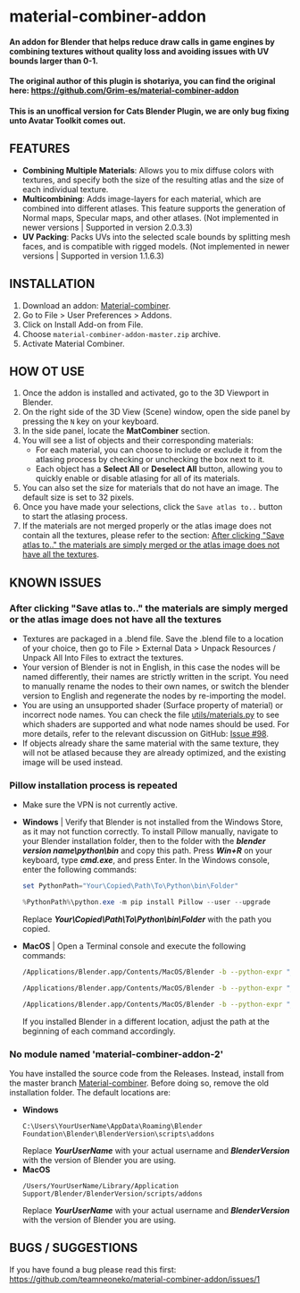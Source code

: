 material-combiner-addon
===========
#### An addon for Blender that helps reduce draw calls in game engines by combining textures without quality loss and avoiding issues with UV bounds larger than 0-1.

#### The original author of this plugin is shotariya, you can find the original here: https://github.com/Grim-es/material-combiner-addon
#### This is an unoffical version for Cats Blender Plugin, we are only bug fixing unto Avatar Toolkit comes out.


## FEATURES
* **Combining Multiple Materials**: Allows you to mix diffuse colors with textures, and specify both the size of the resulting atlas and the size of each individual texture.
* **Multicombining**: Adds image-layers for each material, which are combined into different atlases. This feature supports the generation of Normal maps, Specular maps, and other atlases. (Not implemented in newer versions | Supported in version 2.0.3.3)
* **UV Packing**: Packs UVs into the selected scale bounds by splitting mesh faces, and is compatible with rigged models. (Not implemented in newer versions | Supported in version 1.1.6.3)

## INSTALLATION
1. Download an addon: [Material-combiner](https://github.com/Grim-es/material-combiner-addon/archive/master.zip).
2. Go to File > User Preferences > Addons.
3. Click on Install Add-on from File.
4. Choose `material-combiner-addon-master.zip` archive.
5. Activate Material Combiner.

## HOW OT USE
1. Once the addon is installed and activated, go to the 3D Viewport in Blender.
2. On the right side of the 3D View (Scene) window, open the side panel by pressing the `N` key on your keyboard.
3. In the side panel, locate the **MatCombiner** section.
4. You will see a list of objects and their corresponding materials:
   - For each material, you can choose to include or exclude it from the atlasing process by checking or unchecking the box next to it.
   - Each object has a **Select All** or **Deselect All** button, allowing you to quickly enable or disable atlasing for all of its materials.
5. You can also set the size for materials that do not have an image. The default size is set to 32 pixels.
6. Once you have made your selections, click the `Save atlas to..` button to start the atlasing process.
7. If the materials are not merged properly or the atlas image does not contain all the textures, please refer to the section:
   [After clicking "Save atlas to.." the materials are simply merged or the atlas image does not have all the textures](https://github.com/Grim-es/material-combiner-addon/tree/master?tab=readme-ov-file#after-clicking-save-atlas-to-the-materials-are-simply-merged-or-the-atlas-image-does-not-have-all-the-textures).

## KNOWN ISSUES

### After clicking "Save atlas to.." the materials are simply merged or the atlas image does not have all the textures
- Textures are packaged in a .blend file. Save the .blend file to a location of your choice, then go to File > External Data > Unpack Resources / Unpack All Into Files to extract the textures.
- Your version of Blender is not in English, in this case the nodes will be named differently, their names are strictly written in the script. You need to manually rename the nodes to their own names, or switch the blender version to English and regenerate the nodes by re-importing the model.
- You are using an unsupported shader (Surface property of material) or incorrect node names. You can check the file [utils/materials.py](https://github.com/Grim-es/material-combiner-addon/blob/781d70fbbc2ddfa6813c61255c0cb6c501307a3e/utils/materials.py#L19-L40) to see which shaders are supported and what node names should be used. For more details, refer to the relevant discussion on GitHub: [Issue #98](https://github.com/Grim-es/material-combiner-addon/issues/98).
- If objects already share the same material with the same texture, they will not be atlased because they are already optimized, and the existing image will be used instead.

### Pillow installation process is repeated
- Make sure the VPN is not currently active.

- **Windows** | Verify that Blender is not installed from the Windows Store, as it may not function correctly. To install Pillow manually, navigate to your Blender installation folder, then to the folder with the ***blender version name\python\bin*** and copy this path. Press ***Win+R*** on your keyboard, type ***cmd.exe***, and press Enter. In the Windows console, enter the following commands:
    ```powershell
    set PythonPath="Your\Copied\Path\To\Python\bin\Folder"

    %PythonPath%\python.exe -m pip install Pillow --user --upgrade
    ```
    Replace ***Your\Copied\Path\To\Python\bin\Folder*** with the path you copied.

- **MacOS** | Open a Terminal console and execute the following commands:
    ```bash
    /Applications/Blender.app/Contents/MacOS/Blender -b --python-expr "__import__('ensurepip')._bootstrap()" 

    /Applications/Blender.app/Contents/MacOS/Blender -b --python-expr "__import__('pip._internal')._internal.main(['install', '-U', 'pip', 'setuptools', 'wheel'])"

    /Applications/Blender.app/Contents/MacOS/Blender -b --python-expr "__import__('pip._internal')._internal.main(['install', 'Pillow'])"
    ```
  If you installed Blender in a different location, adjust the path at the beginning of each command accordingly.

### No module named 'material-combiner-addon-2'
You have installed the source code from the Releases. Instead, install from the master branch [Material-combiner](https://github.com/Grim-es/material-combiner-addon/archive/master.zip). Before doing so, remove the old installation folder. The default locations are:
* **Windows**
    ```console
    C:\Users\YourUserName\AppData\Roaming\Blender Foundation\Blender\BlenderVersion\scripts\addons
    ```
  Replace ***YourUserName*** with your actual username and ***BlenderVersion*** with the version of Blender you are using.
* **MacOS**
    ```console
    /Users/YourUserName/Library/Application Support/Blender/BlenderVersion/scripts/addons
    ```
  Replace ***YourUserName*** with your actual username and ***BlenderVersion*** with the version of Blender you are using.

## BUGS / SUGGESTIONS
If you have found a bug please read this first: https://github.com/teamneoneko/material-combiner-addon/issues/1
